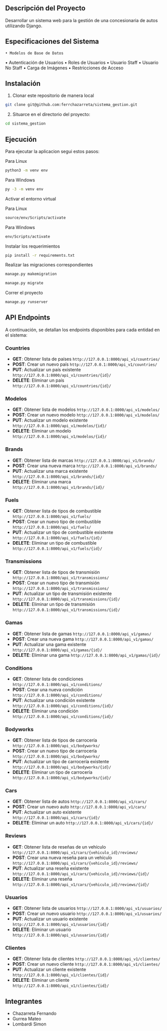 ## Descripción del Proyecto

Desarrollar un sistema web para la gestión de una concesionaria de autos utilizando Django.

## Especificaciones del Sistema

    • Modelos de Base de Datos

• Autenticación de Usuarios
• Roles de Usuarios
• Usuario Staff
• Usuario No Staff
• Carga de Imágenes
• Restricciones de Acceso

## Instalación

1. Clonar este repositorio de manera local

```bash
git clone git@github.com:ferrchazarreta/sistema_gestion.git
```

2. Situarce en el directorio del proyecto:

```bash
cd sistema_gestion
```

## Ejecución

Para ejecutar la aplicacion segui estos pasos:

Para Linux

```bash
python3 -m venv env
```

Para Windows

```bash
py -3 -m venv env
```

Activar el entorno virtual

Para Linux

```bash
source/env/Scripts/activate
```

Para Windows
```bash
env/Scripts/activate
```

Instalar los requerimientos

```bash
pip install -r requirements.txt
```

Realizar las migraciones correspondientes

```bash
manage.py makemigration
```

```bash
manage.py migrate
```

Correr el proyecto

```bash
manage.py runserver
```

## API Endpoints

A continuación, se detallan los endpoints disponibles para cada entidad en el sistema:

### Countries

- **GET**: Obtener lista de países
  `http://127.0.0.1:8000/api_v1/countries/`
- **POST**: Crear un nuevo país
  `http://127.0.0.1:8000/api_v1/countries/`
- **PUT**: Actualizar un país existente
  `http://127.0.0.1:8000/api_v1/countries/{id}/`
- **DELETE**: Eliminar un país
  `http://127.0.0.1:8000/api_v1/countries/{id}/`

### Modelos

- **GET**: Obtener lista de modelos
  `http://127.0.0.1:8000/api_v1/modelos/`
- **POST**: Crear un nuevo modelo
  `http://127.0.0.1:8000/api_v1/modelos/`
- **PUT**: Actualizar un modelo existente
  `http://127.0.0.1:8000/api_v1/modelos/{id}/`
- **DELETE**: Eliminar un modelo
  `http://127.0.0.1:8000/api_v1/modelos/{id}/`

### Brands

- **GET**: Obtener lista de marcas
  `http://127.0.0.1:8000/api_v1/brands/`
- **POST**: Crear una nueva marca
  `http://127.0.0.1:8000/api_v1/brands/`
- **PUT**: Actualizar una marca existente
  `http://127.0.0.1:8000/api_v1/brands/{id}/`
- **DELETE**: Eliminar una marca
  `http://127.0.0.1:8000/api_v1/brands/{id}/`

### Fuels

- **GET**: Obtener lista de tipos de combustible
  `http://127.0.0.1:8000/api_v1/fuels/`
- **POST**: Crear un nuevo tipo de combustible
  `http://127.0.0.1:8000/api_v1/fuels/`
- **PUT**: Actualizar un tipo de combustible existente
  `http://127.0.0.1:8000/api_v1/fuels/{id}/`
- **DELETE**: Eliminar un tipo de combustible
  `http://127.0.0.1:8000/api_v1/fuels/{id}/`

### Transmissions

- **GET**: Obtener lista de tipos de transmisión
  `http://127.0.0.1:8000/api_v1/transmissions/`
- **POST**: Crear un nuevo tipo de transmisión
  `http://127.0.0.1:8000/api_v1/transmissions/`
- **PUT**: Actualizar un tipo de transmisión existente
  `http://127.0.0.1:8000/api_v1/transmissions/{id}/`
- **DELETE**: Eliminar un tipo de transmisión
  `http://127.0.0.1:8000/api_v1/transmissions/{id}/`

### Gamas

- **GET**: Obtener lista de gamas
  `http://127.0.0.1:8000/api_v1/gamas/`
- **POST**: Crear una nueva gama
  `http://127.0.0.1:8000/api_v1/gamas/`
- **PUT**: Actualizar una gama existente
  `http://127.0.0.1:8000/api_v1/gamas/{id}/`
- **DELETE**: Eliminar una gama
  `http://127.0.0.1:8000/api_v1/gamas/{id}/`

### Conditions

- **GET**: Obtener lista de condiciones
  `http://127.0.0.1:8000/api_v1/conditions/`
- **POST**: Crear una nueva condición
  `http://127.0.0.1:8000/api_v1/conditions/`
- **PUT**: Actualizar una condición existente
  `http://127.0.0.1:8000/api_v1/conditions/{id}/`
- **DELETE**: Eliminar una condición
  `http://127.0.0.1:8000/api_v1/conditions/{id}/`

### Bodyworks

- **GET**: Obtener lista de tipos de carrocería
  `http://127.0.0.1:8000/api_v1/bodyworks/`
- **POST**: Crear un nuevo tipo de carrocería
  `http://127.0.0.1:8000/api_v1/bodyworks/`
- **PUT**: Actualizar un tipo de carrocería existente
  `http://127.0.0.1:8000/api_v1/bodyworks/{id}/`
- **DELETE**: Eliminar un tipo de carrocería
  `http://127.0.0.1:8000/api_v1/bodyworks/{id}/`

### Cars

- **GET**: Obtener lista de autos
  `http://127.0.0.1:8000/api_v1/cars/`
- **POST**: Crear un nuevo auto
  `http://127.0.0.1:8000/api_v1/cars/`
- **PUT**: Actualizar un auto existente
  `http://127.0.0.1:8000/api_v1/cars/{id}/`
- **DELETE**: Eliminar un auto
  `http://127.0.0.1:8000/api_v1/cars/{id}/`

### Reviews

- **GET**: Obtener lista de reseñas de un vehículo
  `http://127.0.0.1:8000/api_v1/cars/{vehiculo_id}/reviews/`
- **POST**: Crear una nueva reseña para un vehículo
  `http://127.0.0.1:8000/api_v1/cars/{vehiculo_id}/reviews/`
- **PUT**: Actualizar una reseña existente
  `http://127.0.0.1:8000/api_v1/cars/{vehiculo_id}/reviews/{id}/`
- **DELETE**: Eliminar una reseña
  `http://127.0.0.1:8000/api_v1/cars/{vehiculo_id}/reviews/{id}/`

### Usuarios

- **GET**: Obtener lista de usuarios
  `http://127.0.0.1:8000/api_v1/usuarios/`
- **POST**: Crear un nuevo usuario
  `http://127.0.0.1:8000/api_v1/usuarios/`
- **PUT**: Actualizar un usuario existente
  `http://127.0.0.1:8000/api_v1/usuarios/{id}/`
- **DELETE**: Eliminar un usuario
  `http://127.0.0.1:8000/api_v1/usuarios/{id}/`

### Clientes

- **GET**: Obtener lista de clientes
  `http://127.0.0.1:8000/api_v1/clientes/`
- **POST**: Crear un nuevo cliente
  `http://127.0.0.1:8000/api_v1/clientes/`
- **PUT**: Actualizar un cliente existente
  `http://127.0.0.1:8000/api_v1/clientes/{id}/`
- **DELETE**: Eliminar un cliente
  `http://127.0.0.1:8000/api_v1/clientes/{id}/`

## Integrantes

- Chazarreta Fernando
- Gurrea Mateo
- Lombardi Simon

